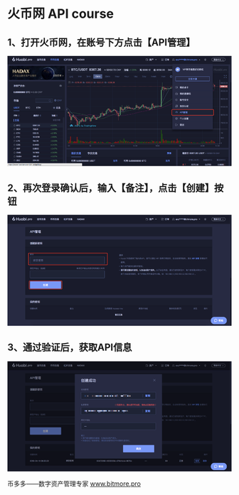 # 火币网 API course

## 1、打开火币网，在账号下方点击【API管理】

![](.gitbook/assets/huo-bi-1.png)

## 2、再次登录确认后，输入【备注】，点击【创建】按钮

![](.gitbook/assets/huo-bi-2.png)

## 3、通过验证后，获取API信息

![](.gitbook/assets/huo-bi-3.png)

币多多——数字资产管理专家  www.bitmore.pro

